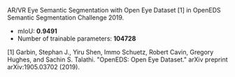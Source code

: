 
AR/VR Eye Semantic Segmentation with Open Eye Dataset [1] in OpenEDS Semantic Segmentation Challenge 2019.
- mIoU: **0.9491**
- Number of trainable parameters: **104728**

[1] Garbin, Stephan J., Yiru Shen, Immo Schuetz, Robert Cavin, Gregory Hughes, and Sachin S. Talathi. "OpenEDS: Open Eye Dataset." arXiv preprint arXiv:1905.03702 (2019).
